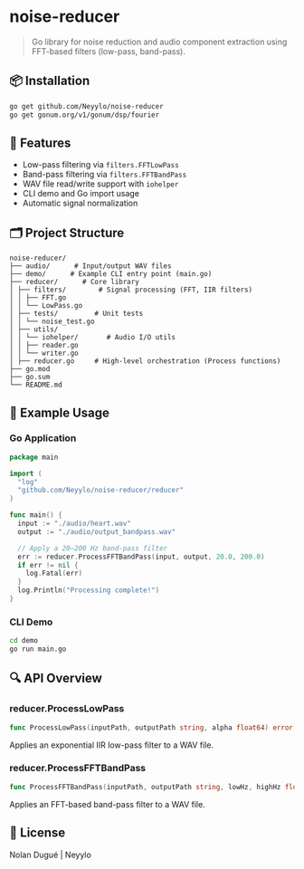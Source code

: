 # noise-reducer

> Go library for noise reduction and audio component extraction using FFT-based filters (low-pass, band-pass).

## 📦 Installation

```bash
go get github.com/Neyylo/noise-reducer
go get gonum.org/v1/gonum/dsp/fourier
```

## 🚀 Features

- Low-pass filtering via `filters.FFTLowPass`
- Band-pass filtering via `filters.FFTBandPass`
- WAV file read/write support with `iohelper`
- CLI demo and Go import usage
- Automatic signal normalization

## 🗂️ Project Structure

```
noise-reducer/
├── audio/      # Input/output WAV files
├── demo/      # Example CLI entry point (main.go)
├── reducer/      # Core library
│ ├── filters/        # Signal processing (FFT, IIR filters)
│ │ ├── FFT.go
│ │ └── LowPass.go
│ ├── tests/         # Unit tests
│ │ └── noise_test.go
│ ├── utils/
│ │ └── iohelper/       # Audio I/O utils
│ │ ├── reader.go
│ │ └── writer.go
│ ├── reducer.go     # High-level orchestration (Process functions)
├── go.mod
├── go.sum
└── README.md
```
## 📖 Example Usage

### Go Application

```go
package main

import (
  "log"
  "github.com/Neyylo/noise-reducer/reducer"
)

func main() {
  input := "./audio/heart.wav"
  output := "./audio/output_bandpass.wav"

  // Apply a 20–200 Hz band-pass filter
  err := reducer.ProcessFFTBandPass(input, output, 20.0, 200.0)
  if err != nil {
    log.Fatal(err)
  }
  log.Println("Processing complete!")
}
```

### CLI Demo

```bash
cd demo
go run main.go
```

## 🔍 API Overview

### reducer.ProcessLowPass
```go
func ProcessLowPass(inputPath, outputPath string, alpha float64) error
```
Applies an exponential IIR low-pass filter to a WAV file.

### reducer.ProcessFFTBandPass
```go
func ProcessFFTBandPass(inputPath, outputPath string, lowHz, highHz float64) error
```
Applies an FFT-based band-pass filter to a WAV file.

## 📄 License

Nolan Dugué | Neyylo
